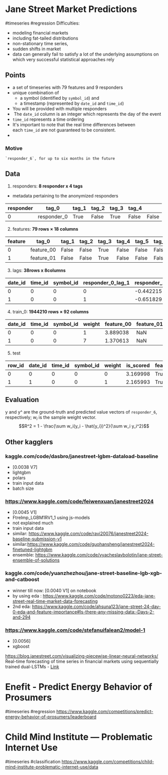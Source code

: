 
# Jane Street Market Predictions
#timeseries #regression 
Difficulties:
* modeling financial markets
* including fat-tailed distributions
* non-stationary time series,
* sudden shifts in market
* data can generally fail to satisfy a lot of the underlying assumptions on which very successful statistical approaches rely

## Points
- a set of timeseries with 79 features and 9 responders
- unique combination of 
	- a symbol (identified by `symbol_id`) and 
	- a timestamp (represented by `date_id` and `time_id`)
- You will be provided with multiple responders
-  The `date_id` column is an integer which represents the day of the event
- `time_id` represents a time ordering
- It's important to note that the real time differences between each `time_id` are not guaranteed to be consistent.
- 
### Motive
	`responder_6`, for up to six months in the future



## Data
1. responders: **8 responder x 4 tags**

- metadata pertaining to the anonymized responders

| responder | tag_0       | tag_1 | tag_2 | tag_3 | tag_4 |       |
| --------- | ----------- | ----- | ----- | ----- | ----- | ----- |
| 0         | responder_0 | True  | False | True  | False | False |

2. features:  **79 rows × 18 columns**

| feature | tag_0      | tag_1 | tag_2 | tag_3 | tag_4 | tag_5 | tag_6 | tag_7 | tag_8 | tag_9 | tag_10 | tag_11 | tag_12 | tag_13 | tag_14 | tag_15 | tag_16 |      |
| ------- | ---------- | ----- | ----- | ----- | ----- | ----- | ----- | ----- | ----- | ----- | ------ | ------ | ------ | ------ | ------ | ------ | ------ | ---- |
| 0       | feature_00 | False | False | True  | False | False | False | False | False | False | False  | False  | False  | False  | False  | True   | False  | True |
| 1       | feature_01 | False | False | True  | False | False | False | False | False | False | False  | False  | False  | False  | True   | True   | False  | True |

3. lags: **38rows x 8columns**

|date_id|time_id|symbol_id|responder_0_lag_1|responder_1_lag_1|responder_2_lag_1|responder_3_lag_1|responder_4_lag_1|responder_5_lag_1|responder_6_lag_1|responder_7_lag_1|responder_8_lag_1|
|---|---|---|---|---|---|---|---|---|---|---|---|
|0|0|0|0|-0.442215|-0.322407|0.143594|-0.926890|-0.782236|-0.036595|-1.305746|-0.795677|-0.143724|
|1|0|0|1|-0.651829|-1.707840|-0.893942|-1.065488|-1.871338|-0.615652|-1.162801|-1.205924|-1.245934|

4. train_0: **1944210 rows × 92 columns**

| date_id | time_id | symbol_id | weight | feature_00 | feature_01 | feature_02 | feature_03 | feature_04 | feature_05 | ...      | feature_78 | responder_0 | responder_1 | responder_2 | responder_3 | responder_4 | responder_5 | responder_6 | responder_7 | responder_8 |          |
| ------- | ------- | --------- | ------ | ---------- | ---------- | ---------- | ---------- | ---------- | ---------- | -------- | ---------- | ----------- | ----------- | ----------- | ----------- | ----------- | ----------- | ----------- | ----------- | ----------- | -------- |
| 0       | 0       | 0         | 1      | 3.889038   | NaN        | NaN        | NaN        | NaN        | NaN        | 0.851033 | ...        | -0.281498   | 0.738489    | -0.069556   | 1.380875    | 2.005353    | 0.186018    | 1.218368    | 0.775981    | 0.346999    | 0.095504 |
| 1       | 0       | 0         | 7      | 1.370613   | NaN        | NaN        | NaN        | NaN        | NaN        | 0.676961 | ...        | -0.302441   | 2.965889    | 1.190077    | -0.523998   | 3.849921    | 2.626981    | 5.000000    | 0.703665    | 0.216683    | 0.778639 |

5. test

|row_id|date_id|time_id|symbol_id|weight|is_scored|feature_00|feature_01|feature_02|feature_03|...|feature_69|feature_70|feature_71|feature_72|feature_73|feature_74|feature_75|feature_76|feature_77|feature_78|
|---|---|---|---|---|---|---|---|---|---|---|---|---|---|---|---|---|---|---|---|---|
|0|0|0|0|0|3.169998|True|0.0|0.0|0.0|0.0|...|-0.0|-0.0|0.0|0.0|NaN|NaN|0.0|0.0|-0.0|-0.0|
|1|1|0|0|1|2.165993|True|0.0|-0.0|0.0|0.0|...|-0.0|-0.0|0.0|-0.0|NaN|NaN|0.0|0.0|0.0|0.0|

## Evaluation
 y and y^ are the ground-truth and predicted value vectors of `responder_6`, respectively; $w_i$ is the sample weight vector.
$$R^2 = 1 - \frac{\sum w_i(y_i - \hat{y_i})^2}{\sum w_i y_i^2}$$

## Other kagglers
### kaggle.com/code/dasbro/janestreet-lgbm-dataload-baseline
- [0.0038 V7]
- lightgbm
- polars
- train input data 
- batch size


### https://www.kaggle.com/code/feiwenxuan/janestreet2024
- [0.0045 V1]
- FtreImp_LGBM1RV1_1 using js-models
- not explained much
- train input data 
- similar: https://www.kaggle.com/code/ravi20076/janestreet2024-baseline-submission-v1
- similar:https://www.kaggle.com/code/guohansheng/janestreet2024-finetuned-lightgbm
- ensemble: https://www.kaggle.com/code/vyacheslavbolotin/jane-street-ensemble-of-solutions

### kaggle.com/code/yuanzhezhou/jane-street-baseline-lgb-xgb-and-catboost
- winner till now: [0.0040 V1] on notebook
- by using eda : https://www.kaggle.com/code/motono0223/eda-jane-street-real-time-market-data-forecasting
- 2nd eda: https://www.kaggle.com/code/ahsuna123/jane-street-24-day-0-eda-and-feature-importance#Is-there-any-missing-data:-Days-2-and-294


### https://www.kaggle.com/code/stefanuifalean2/model-1
- [0.0056]
- xgboost

https://blog.janestreet.com/visualizing-piecewise-linear-neural-networks/
Real-time forecasting of time series in financial markets using sequentially trained dual-LSTMs - [Link](https://blog.janestreet.com/visualizing-piecewise-linear-neural-networks/)

# Enefit - Predict Energy Behavior of Prosumers  
#timeseries #regression
https://www.kaggle.com/competitions/predict-energy-behavior-of-prosumers/leaderboard




# Child Mind Institute — Problematic Internet Use
#timeseries #classification
https://www.kaggle.com/competitions/child-mind-institute-problematic-internet-use/data



